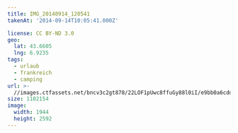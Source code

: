 ```yaml
---
title: IMG_20140914_120541
takenAt: '2014-09-14T10:05:41.000Z'

license: CC BY-ND 3.0
geo:
  lat: 43.6605
  lng: 6.9235
tags:
  - urlaub
  - frankreich
  - camping
url: >-
  //images.ctfassets.net/bncv3c2gt878/22LOF1pUwc8ffuGy88l0iI/e9bb0a6cdd5e4f6f853a0bfe8c3b3abd/img_20140914_120541_27696478044_o
size: 1102154
image:
  width: 1944
  height: 2592
---
```

